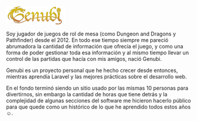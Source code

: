![Genubi Logo](https://github.com/lucaslois/genubi/blob/master/public/images/logo.png?raw=true)

Soy jugador de juegos de rol de mesa (como Dungeon and Dragons y Pathfinder) desde el 2012. En todo ese tiempo siempre me pareció abrumadora la cantidad de información que ofrecía el juego, y como una forma de poder gestionar toda esa información y al mismo tiempo llevar un control de las partidas que hacía con mis amigos, nació Genubi.

Genubi es un proyecto personal que he hecho crecer desde entonces, mientras aprendía Laravel y las mejores prácticas sobre el desarrollo web.

En el fondo terminó siendo un sitio usado por las mismas 10 personas para divertirnos, sin embargo la cantidad de horas que tiene detrás y la complejidad de algunas secciones del software me hicieron hacerlo público para que quede como un histórico de lo que he aprendido todos estos años ☺️.

